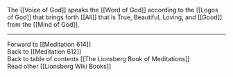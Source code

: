 The [[Voice of God]] speaks the [[Word of God]] according to the [[Logos of God]] that brings forth [[All]] that is True, Beautiful, Loving, and [[Good]] from the [[Mind of God]]. 

___

Forward to [[Meditation 614]]  
Back to [[Meditation 612]]  
Back to table of contents [[The Lionsberg Book of Meditations]]  
Read other [[Lionsberg Wiki Books]] 